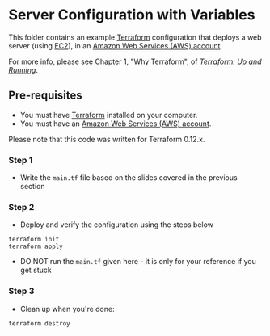 # Server Configuration with Variables

This folder contains an example [Terraform](https://www.terraform.io/) configuration that deploys a web server (using 
[EC2](https://aws.amazon.com/ec2/)), in an [Amazon Web Services (AWS) account](http://aws.amazon.com/). 

For more info, please see Chapter 1, "Why Terraform", of 
*[Terraform: Up and Running](http://www.terraformupandrunning.com)*.

## Pre-requisites

* You must have [Terraform](https://www.terraform.io/) installed on your computer. 
* You must have an [Amazon Web Services (AWS) account](http://aws.amazon.com/).

Please note that this code was written for Terraform 0.12.x.

### Step 1

* Write the `main.tf` file based on the slides covered in the previous section

### Step 2

* Deploy and verify the configuration using the steps below
```
terraform init
terraform apply
```

* DO NOT run the `main.tf` given here - it is only for your reference if you get stuck

### Step 3

* Clean up when you're done:

```
terraform destroy
```

